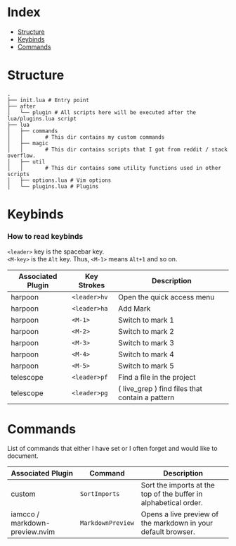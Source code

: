 

# Index

- [ Structure ](#structure)
- [ Keybinds ](#keybinds)
- [ Commands ](#commands)

# Structure

```
.
├── init.lua # Entry point
├── after
│   └── plugin # All scripts here will be executed after the lua/plugins.lua script
├── lua
│   ├── commands 
│   │       # This dir contains my custom commands
│   ├── magic 
│   │       # This dir contains scripts that I got from reddit / stack overflow.
│   ├── util
│   │       # This dir contains some utility functions used in other scripts
│   ├── options.lua # Vim options
│   └── plugins.lua # Plugins
```


# Keybinds

### How to read keybinds

`<leader>` key is the spacebar key. \
`<M-key>` is the `Alt` key. Thus, `<M-1>` means `Alt+1` and so on.

| Associated Plugin | Key Strokes | Description |
| ----------------- | ----------- | ----------- |
| harpoon | `<leader>hv` | Open the quick access menu |
| harpoon | `<leader>ha` | Add Mark |
| harpoon | `<M-1>` | Switch to mark 1 |
| harpoon | `<M-2>` | Switch to mark 2 |
| harpoon | `<M-3>` | Switch to mark 3 |
| harpoon | `<M-4>` | Switch to mark 4 |
| harpoon | `<M-5>` | Switch to mark 5 | 
| telescope | `<leader>pf` | Find a file in the project |
| telescope | `<leader>pg` | ( live_grep ) find files that contain a pattern |

# Commands

List of commands that either I have set or I often forget and would like to document.

| Associated Plugin | Command | Description |
| ----------------- | ------- | ----------- |
| custom | `SortImports` | Sort the imports at the top of the buffer in alphabetical order. |
| iamcco / markdown-preview.nvim | `MarkdownPreview` | Opens a live preview of the markdown in your default browser. | 




